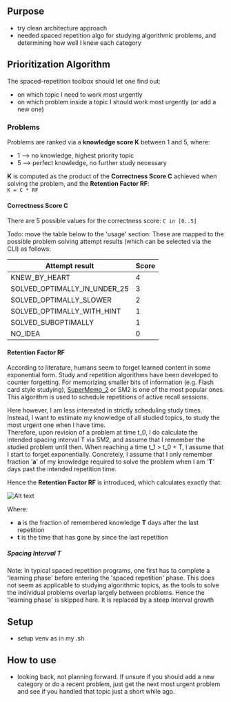 ## Purpose
* try clean architecture approach
* needed spaced repetition algo for studying algorithmic problems, and
  determining how well I knew each category
  
## Prioritization Algorithm
The spaced-repetition toolbox should let one find out:
* on which topic I need to work most urgently
* on which problem inside a topic I should work most urgently (or add a new one)

### Problems
Problems are ranked via a **knowledge score K** between 1 and 5, where:
* 1  --> no knowledge, highest priority topic
* 5 --> perfect knowledge, no further study necessary

**K** is computed as the product of the **Correctness Score C** achieved when
solving the problem, and the **Retention Factor RF**:  
```K = C * RF```

#### Correctness Score C
There are 5 possible values for the correctness score: `C in [0..5]`

Todo: move the table below to the 'usage' section:
These are mapped to the possible problem solving attempt results (which can
be selected via the CLI) as follows:

| Attempt result | Score |
|---|---|
| KNEW_BY_HEART                  | 4 |
| SOLVED_OPTIMALLY_IN_UNDER_25   | 3 |
| SOLVED_OPTIMALLY_SLOWER        | 2 |
| SOLVED_OPTIMALLY_WITH_HINT     | 1 |
| SOLVED_SUBOPTIMALLY            | 1 |
| NO_IDEA                        | 0 |


#### Retention Factor RF
According to literature, humans seem to forget learned content in some
exponential form. Study and repetition algorithms have been developed to
counter forgetting.
For memorizing smaller bits of information (e.g. Flash card style studying),
[SuperMemo_2](https://en.wikipedia.org/wiki/SuperMemo) or SM2 is one of the most
popular ones. This algorithm is used to schedule repetitions of active recall
sessions.

Here however, I am less interested in strictly scheduling study times. Instead,
I want to estimate my knowledge of all studied topics, to study the most urgent
one when I have time.  
Therefore, upon revision of a problem at time t_0, I do calculate the intended
spacing interval T via SM2, and assume that I remember the studied problem until
then. When reaching a time t_1 > t_0 + T, I assume that I start to forget
exponentially. Concretely, I assume that I only remember fraction '**a**' of my
knowledge required to solve the problem when I am '**T**' days past the intended
repetition time.

Hence the **Retention Factor RF** is introduced, which calculates exactly that:

![Alt text](./docs/RF.svg)

Where:
* **a** is the fraction of remembered knowledge **T** days after the last repetition
* **t** is the time that has gone by since the last repetition
 
##### Spacing Interval T
Note: In typical spaced repetition programs, one first has to complete a
'learning phase' before entering the 'spaced repetition' phase.
This does not seem as applicable to studying algorithmic topics, as the tools
to solve the individual problems overlap largely between problems. Hence the
'learning phase' is skipped here. It is replaced by a steep Interval growth

## Setup
- setup venv as in my .sh
  
## How to use
- looking back, not planning forward. If unsure if you should add a new category or do a recent problem, just get the next most urgent problem and see if you handled that topic just a short while ago.
